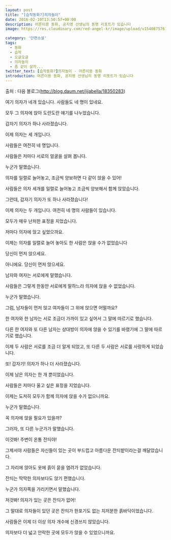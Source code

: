 ```yaml
---
layout: post
title: "[습작동화?]의자놀이"
date: 2016-02-10T13:50:57+00:00
description: 어른이용 동화, 공지영 선생님의 동명 리포트가 있습니다 
image: https://res.cloudinary.com/red-angel-kr/image/upload/v1540875761/blog_img/etc.jpg  

category: '단편소설'  
tags:
  - 동화
  - 습작
  - 오글오글
  - 의자놀이
  - 좀 같이 살자...
twitter_text: [습작동화?]의자놀이 - 어른이용 동화
introduction: 어른이용 동화, 공지영 선생님의 동명 리포트가 있습니다 
---
```


출처 : 다음 블로그(<http://blog.daum.net/jijabella/18350283>)

여기 의자가 네개 있습니다. 사람들도 네 명이 있네요.
  
모두 그 의자에 앉아 도란도란 얘기를 나누었습니다.

갑자기 의자가 하나 사라졌습니다.

이제 의자는 세 개입니다.
  
사람들은 여전히 네 명입니다.
  
사람들은 저마다 서로의 얼굴을 살펴 봅니다.

누군가 말했습니다.
  
의자를 일렬로 늘어놓고, 조금씩 양보하면 다 같이 앉을 수 있어!
  
사람들은 의자 세개를 일렬로 늘어놓고 조금씩 양보해서 함께 앉았습니다.

그런데, 갑자기 의자가 또 하나 사라졌습니다!

이제 의자는 두 개입니다. 여전히 네 명의 사람들이 있습니다.
  
모두가 매우 난처한 표정을 지었습니다.
  
저마다 의자에 앉고 싶었으까요.
  
이제는 의자를 일렬로 늘어 놓아도 한 사람은 앉을 수가 없었습니다

당신이 먼저 앉으세요.
  
아니에요. 당신이 먼저 앉으세요.

남자와 여자는 서로에게 말했습니다.
  
사람들은 그렇게 한동안 서로에게 말하느라 의자에 앉을 수 없었습니다.

누군가 말했습니다.
  
그럼, 남자들이 먼저 앉고 여자들이 그 위에 앉으면 어떨까요?

한 여자와 한 남자는 서로 조금더 가까이 있고 싶어서 그 말에 따르기로 했습니다.
  
다른 한 여자와 또 다른 남자는 상대방이 의자에 앉을 수 있기를 바랬기에 그 말에 따르기로 했습니다.

이제 두 사람은 서로를 조금 더 알게 되었고, 또 다른 두 사람은 서로를 사랑하게 되었습니다.

또! 갑자기! 의자가 하나 더 사라졌습니다.

이제 남은 의자는 한 개 뿐이었습니다.
  
사람들은 저마다 울고 싶은 표정을 지었습니다.
  
이제는 도저히 모두가 함께 의자에 앉을 수가 없으니까요.

누군가 말했습니다.
  
꼭 의자에 앉을 필요가 있을까?
  
그러자, 또 다른 누군가가 말했습니다.
  
이것봐! 주변이 온통 잔듸야!

그제서야 사람들은 자신들이 있는 곳이 부드럽고 아름다운 잔듸밭이라는걸 깨달았습니다.
  
그 자리에 앉아도 옷에 흙이 묻을 염려가 없었습니다.
  
잔듸는 딱딱한 의자보다도 앉기 편했습니다.

누군가 의자쪽을 가리키면서 말했습니다.
  
저것봐! 의자가 있는 곳은 잔듸가 없어!
  
그 말대로 의자들이 있던 곳은 잔듸가 한포기도 없는 지저분한 흙바닥이었습니다.

사람들은 이제 더 이상 의자 개수에 신경쓰지 않았습니다.
  
의자보다 더 넓고 안락한 곳에 모두가 앉을 수 있었으니까요.